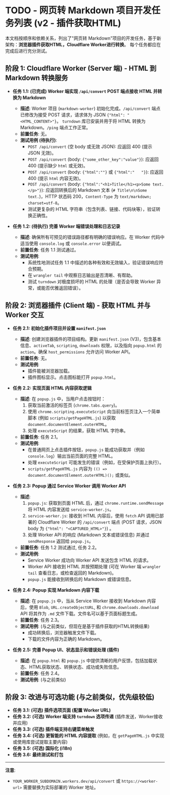 # TODO - 网页转 Markdown 项目开发任务列表 (v2 - 插件获取HTML)

本文档按顺序和依赖关系，列出了"网页转 Markdown"项目的开发任务，基于新架构：**浏览器插件获取HTML，Cloudflare Worker进行转换**。
每个任务都应在完成后进行充分测试。

## 阶段 1: Cloudflare Worker (Server 端) - HTML 到 Markdown 转换服务

*   **任务 1.1: (已完成) Worker 端实现 `/api/convert` POST 端点接收 HTML 并转换为 Markdown**
    *   **描述**: Worker 项目 (`markdown-worker`) 初始化完成。`/api/convert` 端点已修改为接受 POST 请求，请求体为 JSON `{"html": "<HTML_CONTENT>"}`。 `turndown` 库已安装并用于将 HTML 转换为 Markdown。`/ping` 端点工作正常。
    *   **前置任务**: 无。
    *   **测试用例 (待执行)**:
        *   `POST /api/convert` (空 body 或无效 JSON): 应返回 400 (提示 JSON 无效)。
        *   `POST /api/convert` (body: `{"some_other_key":"value"}`): 应返回 400 (提示缺少 `html` 或无效)。
        *   `POST /api/convert` (body: `{"html":""}` 或 `{"html":"   "}`): 应返回 400 (提示 `html` 内容无效)。
        *   `POST /api/convert` (body: `{"html":"<h1>Title</h1><p>Some text.</p>"}`): 应返回转换后的 Markdown 文本 (`# Title\n\nSome text.`)，HTTP 状态码 200，`Content-Type` 为 `text/markdown; charset=utf-8`。
        *   测试更复杂的 HTML 字符串（包含列表、链接、代码块等），验证转换正确性。

*   **任务 1.2: (待执行) 完善 Worker 端错误处理和日志记录**
    *   **描述**: 确保所有可预见的错误路径都有明确的错误响应。在 Worker 代码中适当使用 `console.log` 或 `console.error` 以便调试。
    *   **前置任务**: 任务 1.1 测试通过。
    *   **测试用例**:
        *   系统性地测试任务 1.1 中描述的各种有效和无效输入，验证错误响应符合预期。
        *   在 `wrangler tail` 中观察日志输出是否清晰、有帮助。
        *   测试 `turndown` 对极度损坏的 HTML 的处理（是否会导致 Worker 异常，或能否优雅返回错误）。

## 阶段 2: 浏览器插件 (Client 端) - 获取 HTML 并与 Worker 交互

*   **任务 2.1: 初始化插件项目并设置 `manifest.json`**
    *   **描述**: 创建浏览器插件的项目结构。更新 `manifest.json` (V3)，包含基本信息、`activeTab`, `scripting`, `downloads` 权限，以及指向 `popup.html` 的 `action`。确保 `host_permissions` 允许访问 Worker API。
    *   **前置任务**: 无。
    *   **测试用例**:
        *   插件能被浏览器加载。
        *   插件图标显示。点击图标能打开 `popup.html`。

*   **任务 2.2: 实现页面 HTML 内容获取逻辑**
    *   **描述**: 在 `popup.js` 中，当用户点击按钮时：
        1.  获取当前激活的标签页 (`chrome.tabs.query`)。
        2.  使用 `chrome.scripting.executeScript` 向当前标签页注入一个简单脚本 (例如 `scripts/getPageHTML.js`) 以获取 `document.documentElement.outerHTML`。
        3.  处理 `executeScript` 的结果，获取 HTML 字符串。
    *   **前置任务**: 任务 2.1。
    *   **测试用例**:
        *   在普通网页上点击插件按钮，`popup.js` 能成功获取并（例如 `console.log`）输出当前页面的完整 HTML。
        *   处理 `executeScript` 可能发生的错误（例如，在受保护页面上执行）。
        *   `scripts/getPageHTML.js` 内容为 `(() => document.documentElement.outerHTML)();` 或类似。

*   **任务 2.3: Popup 通过 Service Worker 调用 Worker API**
    *   **描述**:
        1.  `popup.js`: 获取到页面 HTML 后，通过 `chrome.runtime.sendMessage` 将 HTML 内容发送给 `service-worker.js`。
        2.  `service-worker.js`: 接收到 HTML 内容后，使用 `fetch` API 调用已部署的 Cloudflare Worker 的 `/api/convert` 端点 (POST 请求，JSON body 为 `{"html": "<CAPTURED_HTML>"}`) 。
        3.  处理 Worker API 的响应 (Markdown 文本或错误信息) 并通过 `sendResponse` 返回给 `popup.js`。
    *   **前置任务**: 任务 1.2 测试通过, 任务 2.2。
    *   **测试用例**:
        *   Service Worker 成功向 Worker API 发送包含 HTML 的请求。
        *   Worker API 接收到 HTML 并按预期处理 (可在 Worker 端 `wrangler tail` 查看日志，或检查返回的 Markdown)。
        *   `popup.js` 能接收到转换后的 Markdown 或错误信息。

*   **任务 2.4: Popup 实现 Markdown 内容下载**
    *   **描述**: 在 `popup.js` 中，当从 Service Worker 接收到 Markdown 内容后，使用 `Blob`, `URL.createObjectURL`, 和 `chrome.downloads.download` API 将其作为 `.md` 文件下载。文件名可以基于页面标题生成。
    *   **前置任务**: 任务 2.3。
    *   **测试用例**: (与之前类似，但现在是基于插件获取的HTML转换结果)
        *   成功转换后，浏览器触发文件下载。
        *   下载的文件内容为正确的 Markdown。

*   **任务 2.5: 完善 Popup UI、状态显示和错误处理 (插件)**
    *   **描述**: 在 `popup.html` 和 `popup.js` 中提供清晰的用户反馈，包括加载状态、HTML获取状态、转换状态、成功或失败信息。
    *   **前置任务**: 任务 2.4。
    *   **测试用例**: (与之前类似)

## 阶段 3: 改进与可选功能 (与之前类似，优先级较低)

*   **任务 3.1: (可选) 插件选项页面 (配置 Worker URL)**
*   **任务 3.2: (可选) Worker 端支持 `turndown` 选项传递** (插件发送，Worker接收并应用)
*   **任务 3.3: (可选) 插件端支持右键菜单触发**
*   **任务 3.4: (可选) 更智能的 HTML 内容提取** (例如，在 `getPageHTML.js` 中实现或使用库尝试提取主要内容)
*   **任务 3.5: (可选) 国际化 (i18n)**
*   **任务 3.6: 最终测试和打包**

---

**注意**: 
*   `YOUR_WORKER_SUBDOMAIN.workers.dev/api/convert` 或 `https://<worker-url>` 需要替换为实际部署的 Worker 地址。 